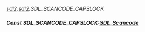 _[sdl2](../../modules/sdl2/sdl2-module.md):[sdl2](../../modules/sdl2/sdl2-module.md).SDL\_SCANCODE\_CAPSLOCK_
##### Const SDL\_SCANCODE\_CAPSLOCK:[SDL_Scancode](../../modules/sdl2/sdl2-sdl_scancode.md)

